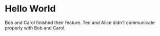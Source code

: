 # Hello World
Bob and Carol finished their feature.
Ted and Alice didn't communicate properly with Bob and Carol.